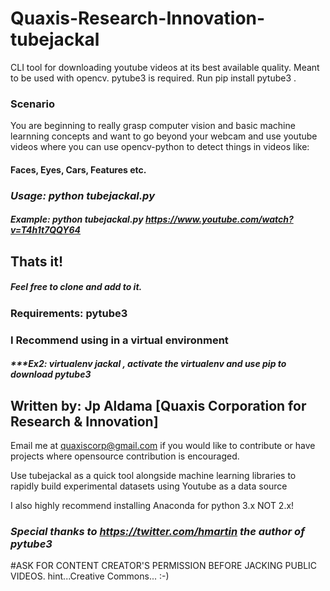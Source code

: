 # Quaxis-Research-Innovation-tubejackal
CLI tool for downloading youtube videos at its best available quality. Meant to be used with opencv. pytube3 is required. Run pip install pytube3 .

### Scenario
You are beginning to really grasp computer vision and basic machine learnning concepts and want to go beyond your webcam and use youtube videos where you can use opencv-python to detect things in videos like:
#### Faces, Eyes, Cars, Features etc. 

### ***Usage: python tubejackal.py <URL TO YOUTUBE VIDEO>***
#### ***Example: python tubejackal.py https://www.youtube.com/watch?v=T4h1t7QQY64*** 

## Thats it!

##### Feel free to clone and add to it. 
### Requirements: pytube3 <pip install pytube3>
### I Recommend using in a virtual environment
##### ***Ex2: virtualenv jackal , activate the virtualenv and use pip to download pytube3

## Written by: Jp Aldama [Quaxis Corporation for Research & Innovation] 
Email me at quaxiscorp@gmail.com if you would like to contribute or have projects where opensource contribution is encouraged.

Use tubejackal as a quick tool alongside machine learning libraries to rapidly build experimental datasets using Youtube as a data source

I also highly recommend installing Anaconda for python 3.x NOT 2.x!

### ***Special thanks to https://twitter.com/hmartin the author of pytube3***
#ASK FOR CONTENT CREATOR'S PERMISSION BEFORE JACKING PUBLIC VIDEOS. hint...Creative Commons... :-)
